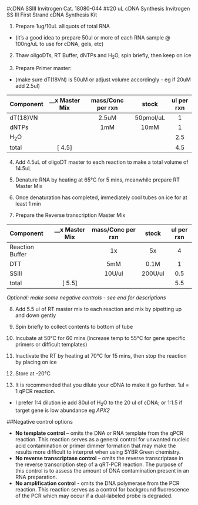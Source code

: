 #cDNA SSIII
Invitrogen Cat. 18080-044
##20 uL cDNA Synthesis Invitrogen SS III First Strand cDNA Synthesis Kit

1. Prepare 1ug/10uL alliquots of total RNA
  * (it’s a good idea to prepare 50ul or more of each RNA sample @ 100ng/uL to use for cDNA, gels, etc)

2. Thaw oligoDTs, RT Buffer, dNTPs and H<sub>2</sub>O, spin briefly, then keep on ice

3. Prepare Primer master:  
  * (make sure dT(18VN) is 50uM or adjust volume accordingly - eg if 20uM add 2.5ul)


|Component	|__x Master Mix |	mass/Conc per rxn	|stock	| ul per rxn|
|:--|:--:|:--:|:--:|:--:|
|dT(18)VN	|	|2.5uM	|50pmol/uL	|1|
|dNTPs	|	|1mM	|10mM	|1|
|H<sub>2</sub>O	||			||2.5|
|total|[	4.5]|||4.5|

4. Add 4.5uL of oligoDT master to each reaction to make a total volume of 14.5uL

5. Denature RNA by heating at 65°C for 5 mins, meanwhile prepare RT Master Mix

6. Once denaturation has completed, immediately cool tubes on ice for at least 1 min

7. Prepare the Reverse transcription Master Mix

|Component	|__x Master Mix |	mass/Conc per rxn	|stock	| ul per rxn|
|:--|:--:|:--:|:--:|:--:|
|Reaction Buffer	|	|1x	|5x	|4|
|DTT	|	|5mM	|0.1M	|1|
|SSIII	||			10U/ul|200U/ul|0.5|
|total|[	5.5]|||5.5|

*Optional: make some negative controls - see end for descriptions*

8. Add 5.5 ul of RT master mix to each reaction and mix by pipetting up and down gently

9. Spin briefly to collect contents to bottom of tube

10. Incubate at 50°C for 60 mins (increase temp to 55°C for gene specific primers or difficult templates)

11. Inactivate the RT by heating at 70°C for 15 mins, then stop the reaction by placing on ice

12. Store at -20°C

13. It is recommended that you dilute your cDNA to make it go further. 1ul = 1 qPCR reaction.
  * I prefer 1:4 dilution ie add 80ul of H<sub>2</sub>O to the 20 ul of cDNA; or 1:1.5 if target gene is low abundance eg *APX2*

##Negative control options
  * **No template control** – omits the DNA or RNA template from the qPCR reaction. This reaction serves as a general control for unwanted nucleic acid contamination or primer dimmer formation that may make the results more difficult to interpret when using SYBR Green chemistry.		
  * **No reverse transcriptase control** – omits the reverse transcriptase in the reverse transcription step of a qRT-PCR reaction.  The purpose of this control is to assess the amount of DNA contamination present in an RNA preparation.
  * **No amplification control** - omits the DNA polymerase from the PCR reaction. This reaction serves as a control for background fluorescence of the PCR which may occur if a dual-labeled probe is degraded.						
